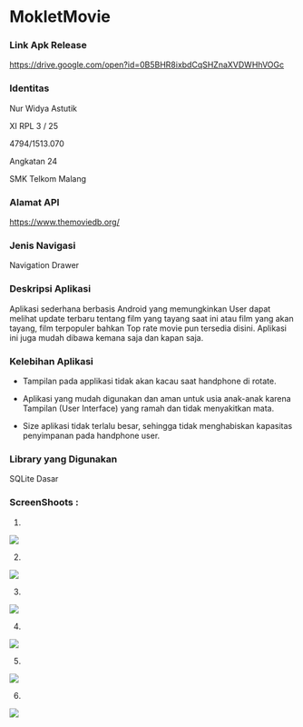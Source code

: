 # MokletMovie

### Link Apk Release

https://drive.google.com/open?id=0B5BHR8ixbdCqSHZnaXVDWHhVOGc

### Identitas

Nur Widya Astutik

XI RPL 3 / 25

4794/1513.070

Angkatan 24

SMK Telkom Malang

### Alamat API

https://www.themoviedb.org/

### Jenis Navigasi

Navigation Drawer

### Deskripsi Aplikasi

Aplikasi sederhana berbasis Android yang memungkinkan User dapat melihat update terbaru tentang film yang tayang saat ini atau
film yang akan tayang, film terpopuler bahkan Top rate movie pun tersedia disini. Aplikasi ini juga mudah dibawa kemana saja dan
kapan saja. 

### Kelebihan Aplikasi

- Tampilan pada applikasi tidak akan kacau saat handphone di rotate.

- Aplikasi yang mudah digunakan dan aman untuk usia anak-anak karena Tampilan (User Interface) yang ramah dan tidak 
menyakitkan mata.

- Size aplikasi tidak terlalu besar, sehingga tidak menghabiskan kapasitas penyimpanan pada handphone user.

### Library yang Digunakan

SQLite Dasar

### ScreenShoots :

1.

<img src="https://github.com/nurwid28/MokletMovie/blob/master/mokletmovie1.png">

2. 

<img src="https://github.com/nurwid28/MokletMovie/blob/master/mokletmovie2.png">

3.

<img src="https://github.com/nurwid28/MokletMovie/blob/master/mokletmovie3.png">

4. 

<img src="https://github.com/nurwid28/MokletMovie/blob/master/mokletmovie4.png">

5. 

<img src="https://github.com/nurwid28/MokletMovie/blob/master/mokletmovie5.png">

6. 

<img src="https://github.com/nurwid28/MokletMovie/blob/master/mokletmovie6.png">


